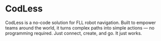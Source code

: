# CodLess
CodLess is a no-code solution for FLL robot navigation. Built to empower teams around the world, it turns complex paths into simple actions — no programming required. Just connect, create, and go. It just works.
